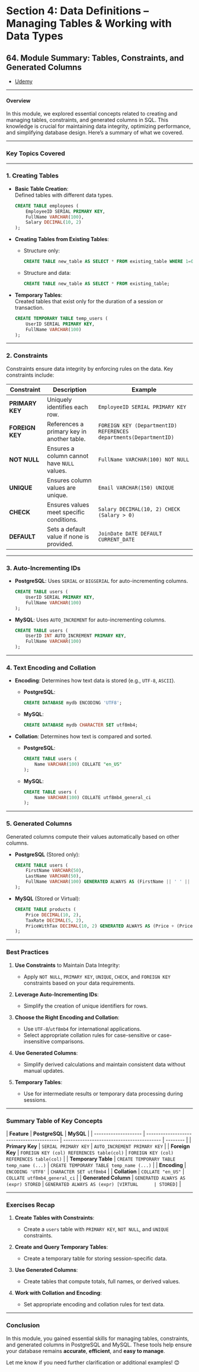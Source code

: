 # **Section 4: Data Definitions – Managing Tables & Working with Data Types**

## **64. Module Summary: Tables, Constraints, and Generated Columns**

- [Udemy](https://www.udemy.com/course/sql-the-complete-developers-guide-mysql-postgresql/learn/lecture/28614462#overview)

---

#### **Overview**

In this module, we explored essential concepts related to creating and managing tables, constraints, and generated columns in SQL. This knowledge is crucial for maintaining data integrity, optimizing performance, and simplifying database design. Here’s a summary of what we covered.

---

### **Key Topics Covered**

---

### **1. Creating Tables**

- **Basic Table Creation**:  
  Defined tables with different data types.

  ```sql
  CREATE TABLE employees (
      EmployeeID SERIAL PRIMARY KEY,
      FullName VARCHAR(100),
      Salary DECIMAL(10, 2)
  );
  ```

- **Creating Tables from Existing Tables**:

  - Structure only:
    ```sql
    CREATE TABLE new_table AS SELECT * FROM existing_table WHERE 1=0;
    ```
  - Structure and data:
    ```sql
    CREATE TABLE new_table AS SELECT * FROM existing_table;
    ```

- **Temporary Tables**:  
  Created tables that exist only for the duration of a session or transaction.
  ```sql
  CREATE TEMPORARY TABLE temp_users (
      UserID SERIAL PRIMARY KEY,
      FullName VARCHAR(100)
  );
  ```

---

### **2. Constraints**

Constraints ensure data integrity by enforcing rules on the data. Key constraints include:

| **Constraint**  | **Description**                             | **Example**                                                       |
| --------------- | ------------------------------------------- | ----------------------------------------------------------------- |
| **PRIMARY KEY** | Uniquely identifies each row.               | `EmployeeID SERIAL PRIMARY KEY`                                   |
| **FOREIGN KEY** | References a primary key in another table.  | `FOREIGN KEY (DepartmentID) REFERENCES departments(DepartmentID)` |
| **NOT NULL**    | Ensures a column cannot have `NULL` values. | `FullName VARCHAR(100) NOT NULL`                                  |
| **UNIQUE**      | Ensures column values are unique.           | `Email VARCHAR(150) UNIQUE`                                       |
| **CHECK**       | Ensures values meet specific conditions.    | `Salary DECIMAL(10, 2) CHECK (Salary > 0)`                        |
| **DEFAULT**     | Sets a default value if none is provided.   | `JoinDate DATE DEFAULT CURRENT_DATE`                              |

---

### **3. Auto-Incrementing IDs**

- **PostgreSQL**: Uses `SERIAL` or `BIGSERIAL` for auto-incrementing columns.

  ```sql
  CREATE TABLE users (
      UserID SERIAL PRIMARY KEY,
      FullName VARCHAR(100)
  );
  ```

- **MySQL**: Uses `AUTO_INCREMENT` for auto-incrementing columns.
  ```sql
  CREATE TABLE users (
      UserID INT AUTO_INCREMENT PRIMARY KEY,
      FullName VARCHAR(100)
  );
  ```

---

### **4. Text Encoding and Collation**

- **Encoding**: Determines how text data is stored (e.g., `UTF-8`, `ASCII`).

  - **PostgreSQL**:

    ```sql
    CREATE DATABASE mydb ENCODING 'UTF8';
    ```

  - **MySQL**:
    ```sql
    CREATE DATABASE mydb CHARACTER SET utf8mb4;
    ```

- **Collation**: Determines how text is compared and sorted.

  - **PostgreSQL**:

    ```sql
    CREATE TABLE users (
        Name VARCHAR(100) COLLATE "en_US"
    );
    ```

  - **MySQL**:
    ```sql
    CREATE TABLE users (
        Name VARCHAR(100) COLLATE utf8mb4_general_ci
    );
    ```

---

### **5. Generated Columns**

Generated columns compute their values automatically based on other columns.

- **PostgreSQL** (Stored only):

  ```sql
  CREATE TABLE users (
      FirstName VARCHAR(50),
      LastName VARCHAR(50),
      FullName VARCHAR(100) GENERATED ALWAYS AS (FirstName || ' ' || LastName) STORED
  );
  ```

- **MySQL** (Stored or Virtual):
  ```sql
  CREATE TABLE products (
      Price DECIMAL(10, 2),
      TaxRate DECIMAL(5, 2),
      PriceWithTax DECIMAL(10, 2) GENERATED ALWAYS AS (Price + (Price * TaxRate)) VIRTUAL
  );
  ```

---

### **Best Practices**

1. **Use Constraints** to Maintain Data Integrity:

   - Apply `NOT NULL`, `PRIMARY KEY`, `UNIQUE`, `CHECK`, and `FOREIGN KEY` constraints based on your data requirements.

2. **Leverage Auto-Incrementing IDs**:

   - Simplify the creation of unique identifiers for rows.

3. **Choose the Right Encoding and Collation**:

   - Use `UTF-8`/`utf8mb4` for international applications.
   - Select appropriate collation rules for case-sensitive or case-insensitive comparisons.

4. **Use Generated Columns**:

   - Simplify derived calculations and maintain consistent data without manual updates.

5. **Temporary Tables**:
   - Use for intermediate results or temporary data processing during sessions.

---

### **Summary Table of Key Concepts**

| **Feature**          | **PostgreSQL**                            | **MySQL**                                 |
| -------------------- | ----------------------------------------- | ----------------------------------------- | -------- |
| **Primary Key**      | `SERIAL PRIMARY KEY`                      | `AUTO_INCREMENT PRIMARY KEY`              |
| **Foreign Key**      | `FOREIGN KEY (col) REFERENCES table(col)` | `FOREIGN KEY (col) REFERENCES table(col)` |
| **Temporary Table**  | `CREATE TEMPORARY TABLE temp_name (...)`  | `CREATE TEMPORARY TABLE temp_name (...)`  |
| **Encoding**         | `ENCODING 'UTF8'`                         | `CHARACTER SET utf8mb4`                   |
| **Collation**        | `COLLATE "en_US"`                         | `COLLATE utf8mb4_general_ci`              |
| **Generated Column** | `GENERATED ALWAYS AS (expr) STORED`       | `GENERATED ALWAYS AS (expr) [VIRTUAL      | STORED]` |

---

### **Exercises Recap**

1. **Create Tables with Constraints**:

   - Create a `users` table with `PRIMARY KEY`, `NOT NULL`, and `UNIQUE` constraints.

2. **Create and Query Temporary Tables**:

   - Create a temporary table for storing session-specific data.

3. **Use Generated Columns**:

   - Create tables that compute totals, full names, or derived values.

4. **Work with Collation and Encoding**:
   - Set appropriate encoding and collation rules for text data.

---

### **Conclusion**

In this module, you gained essential skills for managing tables, constraints, and generated columns in PostgreSQL and MySQL. These tools help ensure your database remains **accurate**, **efficient**, and **easy to manage**.

Let me know if you need further clarification or additional examples! 😊
